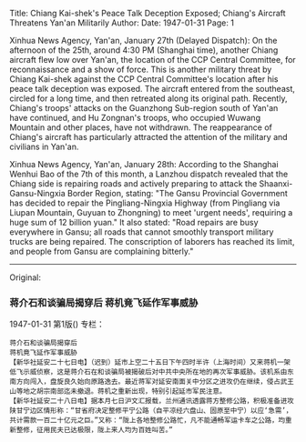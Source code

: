 Title: Chiang Kai-shek's Peace Talk Deception Exposed; Chiang's Aircraft Threatens Yan'an Militarily
Author:
Date: 1947-01-31
Page: 1

Xinhua News Agency, Yan'an, January 27th (Delayed Dispatch): On the afternoon of the 25th, around 4:30 PM (Shanghai time), another Chiang aircraft flew low over Yan'an, the location of the CCP Central Committee, for reconnaissance and a show of force. This is another military threat by Chiang Kai-shek against the CCP Central Committee's location after his peace talk deception was exposed. The aircraft entered from the southeast, circled for a long time, and then retreated along its original path. Recently, Chiang's troops' attacks on the Guanzhong Sub-region south of Yan'an have continued, and Hu Zongnan's troops, who occupied Wuwang Mountain and other places, have not withdrawn. The reappearance of Chiang's aircraft has particularly attracted the attention of the military and civilians in Yan'an.
    
Xinhua News Agency, Yan'an, January 28th: According to the Shanghai Wenhui Bao of the 7th of this month, a Lanzhou dispatch revealed that the Chiang side is repairing roads and actively preparing to attack the Shaanxi-Gansu-Ningxia Border Region, stating: "The Gansu Provincial Government has decided to repair the Pingliang-Ningxia Highway (from Pingliang via Liupan Mountain, Guyuan to Zhongning) to meet 'urgent needs', requiring a huge sum of 12 billion yuan." It also stated: "Road repairs are busy everywhere in Gansu; all roads that cannot smoothly transport military trucks are being repaired. The conscription of laborers has reached its limit, and people from Gansu are complaining bitterly."



<hr /> 

Original: 


### 蒋介石和谈骗局揭穿后  蒋机竟飞延作军事威胁

1947-01-31
第1版()
专栏：

    蒋介石和谈骗局揭穿后
    蒋机竟飞延作军事威胁
    【新华社延安二十七日电】（迟到）延市上空二十五日下午四时半许（上海时间）又来蒋机一架低飞示威侦察，这是蒋介石在和谈骗局被揭破后对中共中央所在地的再次军事威胁。该机系由东南方向闯入，盘旋良久始向原路逸去。最近蒋军对延安南面关中分区之进攻仍在继续，侵占武王山等地之胡宗南部迄未撤退。蒋机之重新出现，特别引起延市军民注意。
    【新华社延安二十八日电】据本月七日沪文汇报载，兰州通讯透露蒋方整修公路，积极准备进攻陕甘宁边区情形称：“甘省府决定整修平宁公路（自平凉经六盘山、固原至中宁）以应‘急需’，共计需款一百二十亿元之巨。”又称：“陇上各地整修公路忙，凡不能通畅军运卡车之公路，均重新整修，征用民夫已达极限，陇上来人均为百姓叫苦。”
